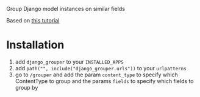 Group Django model instances on similar fields

Based on [this tutorial](https://towardsdatascience.com/group-thousands-of-similar-spreadsheet-text-cells-in-seconds-2493b3ce6d8d)

# Installation

1. add `django_grouper` to your `INSTALLED_APPS`
2. add `path("", include("django_grouper.urls"))` to your `urlpatterns`
3. go to `/grouper` and add the param `content_type` to specify which ContentType to group and the params `fields` to specify which fields to group by
